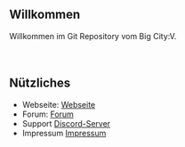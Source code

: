 ## Willkommen

Willkommen im Git Repository vom Big City:V.
<br><br><br>
## Nützliches

- Webseite: [Webseite](https://bigcityv.de)
- Forum: [Forum](https://forum.bigcityv.de/forum)
- Support [Discord-Server](https://discord.gg/uT2HBHqNfB)
- Impressum [Impressum](https://panda-network.de/impressum)





